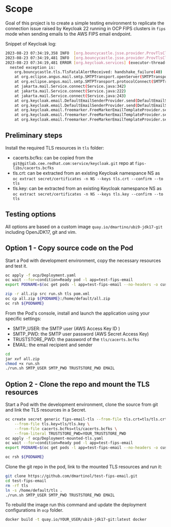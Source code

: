 # Scope
Goal of this project is to create a simple testing environment to replicate the connection issue raised
by Keycloak 22 running in OCP FIPS clusters in `fips` mode when sending emails to the AWS FIPS email endpoint.

Snippet of Keycloak log:
```bash
2023-08-23 07:34:19,358 INFO  [org.bouncycastle.jsse.provider.ProvTlsClient] (executor-thread-5) Client received fatal(2) handshake_failure(40) alert
2023-08-23 07:34:19,481 INFO  [org.bouncycastle.jsse.provider.ProvTlsClient] (executor-thread-5) Client received fatal(2) handshake_failure(40) alert
2023-08-23 07:34:19,481 ERROR [org.keycloak.services] (executor-thread-5) KC-SERVICES0029: Failed to send email: jakarta.mail.MessagingException: Could not connect to SMTP host: email-smtp-fips.us-gov-west-1.amazonaws.com, port: 465;
  nested exception is:
	org.bouncycastle.tls.TlsFatalAlertReceived: handshake_failure(40)
	at org.eclipse.angus.mail.smtp.SMTPTransport.openServer(SMTPTransport.java:2260)
	at org.eclipse.angus.mail.smtp.SMTPTransport.protocolConnect(SMTPTransport.java:753)
	at jakarta.mail.Service.connect(Service.java:342)
	at jakarta.mail.Service.connect(Service.java:222)
	at jakarta.mail.Service.connect(Service.java:243)
	at org.keycloak.email.DefaultEmailSenderProvider.send(DefaultEmailSenderProvider.java:153)
	at org.keycloak.email.DefaultEmailSenderProvider.send(DefaultEmailSenderProvider.java:66)
	at org.keycloak.email.freemarker.FreeMarkerEmailTemplateProvider.send(FreeMarkerEmailTemplateProvider.java:277)
	at org.keycloak.email.freemarker.FreeMarkerEmailTemplateProvider.send(FreeMarkerEmailTemplateProvider.java:271)
	at org.keycloak.email.freemarker.FreeMarkerEmailTemplateProvider.sendSmtpTestEmail(FreeMarkerEmailTemplateProvider.java:128)
```

## Preliminary steps
Install the required TLS resources in `tls` folder:
* cacerts.bcfks: can be copied from the `git@gitlab.cee.redhat.com:service/keycloak.git` repo at `fips-libs/cacerts.bcfks`
* tls.crt: can be extracted from an existing Keycloak namespance NS as `oc extract secret/certificates -n NS --keys tls.crt --confirm --to tls`
* tls.key: can be extracted from an existing Keycloak namespance NS as `oc extract secret/certificates -n NS --keys tls.key --confirm --to tls`

## Testing options
All options are based on a custom image `quay.io/dmartino/ubi9-jdk17-git` including OpenJDK17, git and vim.

## Option 1 - Copy source code on the Pod
Start a Pod with development environment, copy the necessary resources and test it.

```bash
oc apply -f ocp/Deployment.yaml
oc wait --for=condition=Ready pod -l app=test-fips-email
export PODNAME=$(oc get pods -l app=test-fips-email --no-headers -o custom-columns=:metadata.name)

zip -r all.zip src run.sh tls pom.xml
oc cp all.zip ${PODNAME}:/home/default/all.zip
oc rsh ${PODNAME}
```

From the Pod's console, install and launch the application using your specific settings:
* SMTP_USER: the SMTP user (AWS Access Key ID ) 
* SMTP_PWD: the SMTP user password (AWS Secret Access Key)
* TRUSTSTORE_PWD: the password of the `tls/cacerts.bcfks`
* EMAIL: the email recipient and sender 
  
```bash
cd
jar xvf all.zip
chmod +x run.sh
./run.sh SMTP_USER SMTP_PWD TRUSTSTORE_PWD EMAIL
```

## Option 2 - Clone the repo and mount the TLS resources
Start a Pod with the development environment, clone the source from git and link the TLS resources in a Secret.

```bash
oc create secret generic fips-email-tls --from-file tls.crt=tls/tls.crt \
	--from-file tls.key=tls/tls.key \
	--from-file cacerts.bcfks=tls/cacerts.bcfks \
	--from-literal TRUSTSTORE_PWD=YOUR_TRUSTSTORE_PWD
oc apply -f ocp/Deployment-mounted-tls.yaml
oc wait --for=condition=Ready pod -l app=test-fips-email
export PODNAME=$(oc get pods -l app=test-fips-email --no-headers -o custom-columns=:metadata.name)

oc rsh ${PODNAME}
```

Clone the git repo in the pod, link to the mounted TLS resources and run it:

```bash
git clone https://github.com/dmartinol/test-fips-email.git
cd test-fips-email
rm -rf tls
ln -s /home/default/tls .
./run.sh SMTP_USER SMTP_PWD TRUSTSTORE_PWD EMAIL
```

To rebuild the image run this command and update the deployment configurations in `ocp` folder.
```bash
docker build -t quay.io/YOUR_USER/ubi9-jdk17-git:latest docker
```